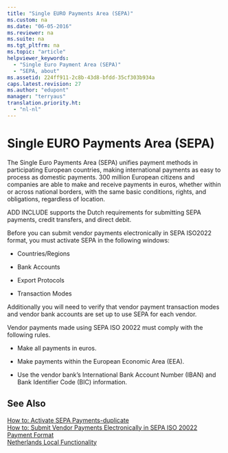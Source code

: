 ```yaml
---
title: "Single EURO Payments Area (SEPA)"
ms.custom: na
ms.date: "06-05-2016"
ms.reviewer: na
ms.suite: na
ms.tgt_pltfrm: na
ms.topic: "article"
helpviewer_keywords: 
  - "Single Euro Payment Area (SEPA)"
  - "SEPA, about"
ms.assetid: 224ff911-2c8b-43d8-bfdd-35cf303b934a
caps.latest.revision: 27
ms.author: "edupont"
manager: "terryaus"
translation.priority.ht: 
  - "nl-nl"
---
```

# Single EURO Payments Area (SEPA)
The Single Euro Payments Area \(SEPA\) unifies payment methods in participating European countries, making international payments as easy to process as domestic payments. 300 million European citizens and companies are able to make and receive payments in euros, whether within or across national borders, with the same basic conditions, rights, and obligations, regardless of location.  
  
 ADD INCLUDE<!--[!INCLUDE[navnow](../../ApplicationDesign/includes/navnow_md.md)]--> supports the Dutch requirements for submitting SEPA payments, credit transfers, and direct debit.  
  
 Before you can submit vendor payments electronically in SEPA ISO2022 format, you must activate SEPA in the following windows:  
  
-   Countries\/Regions  
  
-   Bank Accounts  
  
-   Export Protocols  
  
-   Transaction Modes  
  
 Additionally you will need to verify that vendor payment transaction modes and vendor bank accounts are set up to use SEPA for each vendor.  
  
 Vendor payments made using SEPA ISO 20022 must comply with the following rules.  
  
-   Make all payments in euros.  
  
-   Make payments within the European Economic Area \(EEA\).  
  
-   Use the vendor bank’s International Bank Account Number \(IBAN\) and Bank Identifier Code \(BIC\) information.  
  
## See Also  
 [How to: Activate SEPA Payments\-duplicate](../../LocalFunctionalityForMicrosoftDynamicsNav2016/Netherlands/how-to-activate-sepa-payments-duplicate.md)   
 [How to: Submit Vendor Payments Electronically in SEPA ISO 20022 Payment Format](../../LocalFunctionalityForMicrosoftDynamicsNav2016/Netherlands/how-to-submit-vendor-payments-electronically-in-sepa-iso-20022-payment-format.md)   
 [Netherlands Local Functionality](../../LocalFunctionalityForMicrosoftDynamicsNav2016/Netherlands/netherlands-local-functionality.md)